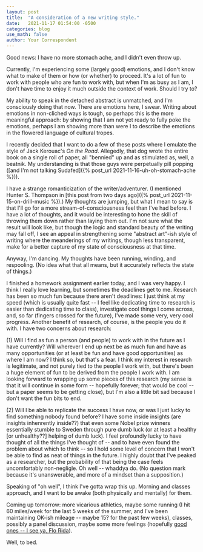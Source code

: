 ```yaml
---
layout: post
title:  "A consideration of a new writing style."
date:   2021-11-17 01:54:00 -0500
categories: blog
use_math: false
author: Your Correspondent
---
```


Good news: I have no more stomach ache, and I didn't even throw up.

Currently, I'm experiencing some (largely good) emotions, and I don't know what to make of them or how (or whether) to proceed. It's a lot of fun to work with people who are fun to work with, but when I'm as busy as I am, I don't have time to enjoy it much outside the context of work. Should I try to?

My ability to speak in the detached abstract is unmatched, and I'm consciously doing that now. There are emotions here, I swear. Writing about emotions in non-cliched ways is tough, so perhaps this is the more meaningful approach: by showing that I am not yet ready to fully poke the emotions, perhaps I am showing more than were I to describe the emotions in the flowered language of cultural tropes.

I recently decided that I want to do a few of these posts where I emulate the style of Jack Kerouac's *On the Road*. Allegedly, that dog wrote the entire book on a single roll of paper, all "bennied" up and as stimulated as, well, a beatnik. My understanding is that those guys were perpetually pill popping ([and I'm not talking Sudafed]({% post_url 2021-11-16-uh-oh-stomach-ache %})).

I have a strange romanticization of the writer/adventurer. (I mentioned Hunter S. Thompson in [this post from two days ago]({% post_url 2021-11-15-on-drill-music %}).) My thoughts are jumping, but what I mean to say is that I'll go for a more stream-of-consciousness feel than I've had before. I have a lot of thoughts, and it would be interesting to hone the skill of throwing them down rather than laying them out. I'm not sure what the result will look like, but though the logic and standard beauty of the writing may fall off, I see an appeal in strengthening some "abstract art"-ish style of writing where the meanderings of my writings, though less transparent, make for a better capture of my state of consciousness at that time.

Anyway, I'm dancing. My thoughts have been running, winding, and respooling. (No idea what that all means, but it accurately reflects the state of things.)

I finished a homework assignment earlier today, and I was very happy. I think I really love learning, but sometimes the deadlines get to me. Research has been so much fun because there aren't deadlines: I just think at my speed (which is usually quite fast -- I feel like dedicating time to research is easier than dedicating time to class), investigate cool things I come across, and, so far (fingers crossed for the future), I've made some very, very cool progress. Another benefit of research, of course, is the people you do it with. I have two concerns about research:

(1) Will I find as fun a person (and people) to work with in the future as I have currently? Will wherever I end up next be as much fun and have as many opportunities (or at least be fun and have good opportunities) as where I am now? I think so, but that's a fear. I think my interest in research is legitimate, and not purely tied to the people I work with, but there's been a huge element of fun to be derived from the people I work with. I am looking forward to wrapping up some pieces of this research (my sense is that it will continue in some form -- hopefully forever; that would be cool -- but a paper seems to be getting close), but I'm also a little bit sad because I don't want the fun bits to end. 

(2) Will I be able to replicate the success I have now, or was I just lucky to find something nobody found before? I have some inside insights (are insights inhenrently inside??) that even some Nobel prize winners essentially stumble to Sweden through pure dumb luck (or at least a healthy [or unhealthy??] helping of dumb luck). I feel profoundly lucky to have thought of all the things I've thought of -- and to have even found the problem about which to think -- so I hold some level of concern that I won't be able to find as neat of things in the future. I highly doubt that I've peaked as a researcher, but the probability of that being the case feels uncomfortably non-negligle. Oh well -- whaddya do. (No question mark because it's unanswerable, and more of a mindset than a supposition.)

Speaking of "oh well", I think I've gotta wrap this up. Morning and classes approach, and I want to be awake (both physically and mentally) for them. 

Coming up tomorrow: more vicarious athletics, maybe some running (I hit 60 miles/week for the last 5 weeks of the summer, and I've been maintaining OK-ish mileage -- maybe 15? for the past few weeks), classes, possibly a panel discussion, maybe some more feelings (hopefully [good ones -- I see ya, Flo Rida](https://en.wikipedia.org/wiki/Good_Feeling_(song))).

Well, to bed.


